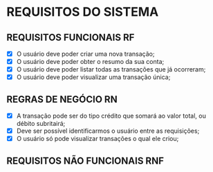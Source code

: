 # REQUISITOS DO SISTEMA

## REQUISITOS FUNCIONAIS RF

- [x] O usuário deve poder criar uma nova transação;
- [x] O usuário deve poder obter o resumo da sua conta;
- [x] O usuário deve poder listar todas as transações que já ocorreram;
- [x] O usuário deve poder visualizar uma transação única;

## REGRAS DE NEGÓCIO RN

- [x] A transação pode ser do tipo crédito que somará ao valor total, ou débito subritairá;
- [x] Deve ser possível identificarmos o usuário entre as requisições;
- [x] O usuário só pode visualizar transações o qual ele criou;

## REQUISITOS NÃO FUNCIONAIS RNF
